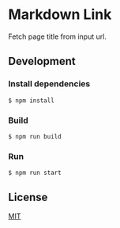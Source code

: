 # Markdown Link

Fetch page title from input url.

## Development

### Install dependencies

```
$ npm install
```

### Build

```
$ npm run build
```

### Run

```
$ npm run start
```

## License

[MIT](https://github.com/Amabel/md-link/blob/master/LICENSE)
